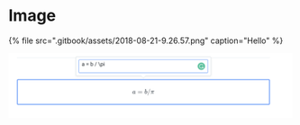 # Image

{% file src=".gitbook/assets/2018-08-21-9.26.57.png" caption="Hello" %}

![](.gitbook/assets/2018-08-21-9.26.57%20%281%29.png)


